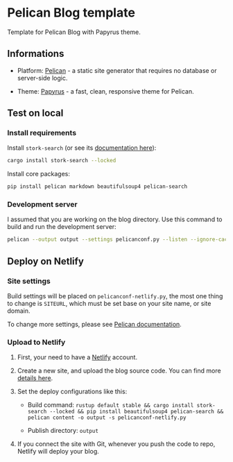# Pelican Blog template

Template for Pelican Blog with Papyrus theme.

## Informations

- Platform: [Pelican](https://github.com/getpelican/pelican) - a static site generator that requires no database or server-side logic.

- Theme: [Papyrus](https://github.com/pelican-themes/papyrus) -  a fast, clean, responsive theme for Pelican.

## Test on local

### Install requirements

Install `stork-search` (or see its [documentation here](https://stork-search.net/docs/install)):

```bash
cargo install stork-search --locked
```

Install core packages:

```bash
pip install pelican markdown beautifulsoup4 pelican-search
```

### Development server
I assumed that you are working on the blog directory. Use this command to build and run the development server:
```bash
pelican --output output --settings pelicanconf.py --listen --ignore-cache
```

## Deploy on Netlify

### Site settings

Build settings will be placed on `pelicanconf-netlify.py`, the most one thing to change is `SITEURL`, which must be set base on your site name, or site domain.

To change more settings, please see [Pelican documentation](https://docs.getpelican.com/en/latest/settings.html).

### Upload to Netlify

1. First, your need to have a [Netlify](https://netlify.com) account.

2. Create a new site, and upload the blog source code. You can find more [details here](https://docs.netlify.com/).

3. Set the deploy configurations like this:

    - Build command: `rustup default stable && cargo install stork-search --locked && pip install beautifulsoup4 pelican-search && pelican content -o output -s pelicanconf-netlify.py`

    - Publish directory: `output`

4. If you connect the site with Git, whenever you push the code to repo, Netlify will deploy your blog.
